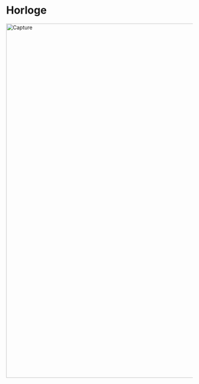 # Horloge
<img width="958" alt="Capture" src="https://github.com/terrielama/Horloge/assets/60408333/9debb996-94bf-4a88-91be-3531d952131f">

